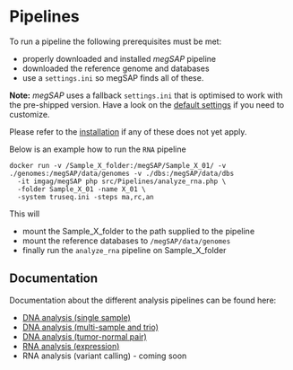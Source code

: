 # Pipelines

To run a pipeline the following prerequisites must be met:

- properly downloaded and installed _megSAP_ pipeline
- downloaded the reference genome and databases
- use a `settings.ini` so megSAP finds all of these.

**Note:** _megSAP_ uses a fallback `settings.ini` that is optimised to work with the pre-shipped version. Have a look on the [default settings](../settings.ini.default) if you need to customize.

Please refer to the [installation](./install_docker.md) if any of these does not yet apply.

Below is an example how to run the `RNA` pipeline

```
docker run -v /Sample_X_folder:/megSAP/Sample_X_01/ -v ./genomes:/megSAP/data/genomes -v ./dbs:/megSAP/data/dbs 
  -it imgag/megSAP php src/Pipelines/analyze_rna.php \
  -folder Sample_X_01 -name X_01 \
  -system truseq.ini -steps ma,rc,an
```

This will

- mount the Sample_X_folder to the path supplied to the pipeline
- mount the reference databases to `/megSAP/data/genomes`
- finally run the `analyze_rna` pipeline on Sample_X_folder

## Documentation

Documentation about the different analysis pipelines can be found here:

* [DNA analysis (single sample)](doc/dna_single_sample.md)
* [DNA analysis (multi-sample and trio)](doc/dna_multi_sample.md)
* [DNA analysis (tumor-normal pair)](doc/dna_tumor-normal_pair.md)
* [RNA analysis (expression)](doc/rna_expression.md)
* RNA analysis (variant calling)  - coming soon
